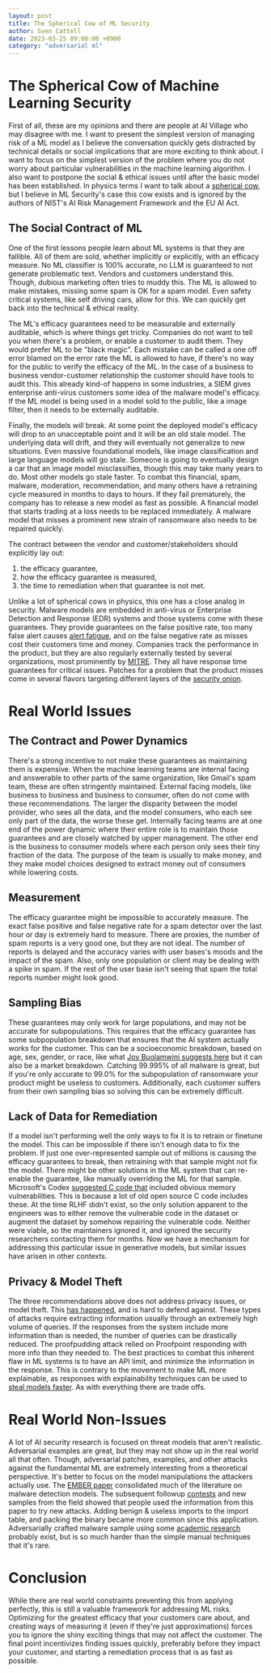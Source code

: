 ```yaml
---
layout: post
title: The Spherical Cow of ML Security
author: Sven Cattell
date: 2023-03-25 09:00:00 +0900
category: "adversarial ml"
---
```


# The Spherical Cow of Machine Learning Security

First of all, these are my opinions and there are people at AI Village who may disagree with me. I want to present the simplest version of managing risk of a ML model as I believe the conversation quickly gets distracted by technical details or social implications that are more exciting to think about. I want to focus on the simplest version of the problem where you do not worry about particular vulnerabilities in the machine learning algorithm. I also want to postpone the social & ethical issues until after the basic model has been established. In physics terms I want to talk about a [spherical cow](https://en.wikipedia.org/wiki/Spherical_cow), but I believe in ML Security's case this cow exists and is ignored by the authors of NIST's AI Risk Management Framework and the EU AI Act.

## The Social Contract of ML 

One of the first lessons people learn about ML systems is that they are fallible. All of them are sold, whether implicitly or explicitly, with an efficacy measure. No ML classifier is 100% accurate, no LLM is guaranteed to not generate problematic text. Vendors and customers understand this. Though, dubious marketing often tries to muddy this. The ML is allowed to make mistakes, missing some spam is OK for a spam model. Even safety critical systems, like self driving cars, allow for this. We can quickly get back into the technical & ethical reality.  

The ML's efficacy guarantees need to be measurable and externally auditable, which is where things get tricky. Companies do not want to tell you when there's a problem, or enable a customer to audit them. They would prefer ML to be "black magic". Each mistake can be called a one off error blamed on the error rate the ML is allowed to have, if there's no way for the public to verify the efficacy of the ML. In the case of a business to business vendor-customer relationship the customer should have tools to audit this. This already kind-of happens in some industries, a SIEM gives enterprise anti-virus customers some idea of the malware model's efficacy. If the ML model is being used in a model sold to the public, like a image filter, then it needs to be externally auditable. 

Finally, the models _will_ break. At some point the deployed model's efficacy will drop to an unacceptable point and it will be an old stale model. The underlying data will drift, and they will eventually not generalize to new situations. Even massive foundational models, like image classification and large language models will go stale. Someone is going to eventually design a car that an image model misclassifies, though this may take many years to do. Most other models go stale faster. To combat this financial, spam, malware, moderation, recommendation, and many others have a retraining cycle measured in months to days to hours. If they fail prematurely, the company has to release a new model as fast as possible. A financial model that starts trading at a loss needs to be replaced immediately. A malware model that misses a prominent new strain of ransomware also needs to be repaired quickly.     

The contract between the vendor and customer/stakeholders should explicitly lay out:
1. the efficacy guarantee,
2. how the efficacy guarantee is measured,
3. the time to remediation when that guarantee is not met.

Unlike a lot of spherical cows in physics, this one has a close analog in security. Malware models are embedded in anti-virus or Enterprise Detection and Response (EDR) systems and those systems come with these guarantees. They provide guarantees on the false positive rate, too many false alert causes [alert fatigue](https://en.wikipedia.org/wiki/Alarm_fatigue), and on the false negative rate as misses cost their customers time and money. Companies track the performance in the product, but they are also regularly externally tested by several organizations, most prominently by [MITRE](https://attackevals.mitre-engenuity.org/). They all have response time guarantees for critical issues. Patches for a problem that the product misses come in several flavors targeting different layers of the [security onion](https://twitter.com/joshua_saxe/status/1550545466072264704). 

# Real World Issues

## The Contract and Power Dynamics 

There's a strong incentive to not make these guarantees as maintaining them is expensive. When the machine learning teams are internal facing and answerable to other parts of the same organization, like Gmail's spam team, these are often stringently maintained. External facing models, like business to business and business to consumer, often do not come with these recommendations. The larger the disparity between the model provider, who sees all the data, and the model consumers, who each see only part of the data, the worse these get. Internally facing teams are at one end of the power dynamic where their entire role is to maintain those guarantees and are closely watched by upper management. The other end is the business to consumer models where each person only sees their tiny fraction of the data. The purpose of the team is usually to make money, and they make model choices designed to extract money out of consumers while lowering costs. 

## Measurement

The efficacy guarantee might be impossible to accurately measure. The exact false positive and false negative rate for a spam detector over the last hour or day is extremely hard to measure. There are proxies, the number of spam reports is a very good one, but they are not ideal. The number of reports is delayed and the accuracy varies with user bases's moods and the impact of the spam. Also, only one population or client may be dealing with a spike in spam. If the rest of the user base isn't seeing that spam the total reports number might look good. 

## Sampling Bias

These guarantees may only work for large populations, and may not be accurate for subpopulations. This requires that the efficacy guarantee has some subpopulation breakdown that ensures that the AI system actually works for the customer. This can be a socioeconomic breakdown, based on age, sex, gender, or race, like what [Joy Buolamwini suggests here](https://www.ted.com/talks/joy_buolamwini_how_i_m_fighting_bias_in_algorithms) but it can also be a market breakdown. Catching 99.995% of all malware is great, but if you're only accurate to 99.0% for the subpopulation of ransomware your product might be useless to customers. Additionally, each customer suffers from their own sampling bias so solving this can be extremely difficult.

## Lack of Data for Remediation 

If a model isn't performing well the only ways to fix it is to retrain or finetune the model. This can be impossible if there isn't enough data to fix the problem. If just one over-represented sample out of millions is causing the efficacy guarantees to break, then retraining with that sample might not fix the model. There might be other solutions in the ML system that can re-enable the guarantee, like manually overriding the ML for that sample. Microsoft's Codex [suggested C code that](https://www.lightbluetouchpaper.org/2022/08/05/the-dynamics-of-industry-wide-disclosure/) included obvious memory vulnerabilities. This is because a lot of old open source C code includes these. At the time RLHF didn't exist, so the only solution apparent to the engineers was to either remove the vulnerable code in the dataset or augment the dataset by somehow repairing the vulnerable code. Neither were viable, so the maintainers ignored it, and ignored the security researchers contacting them for months. Now we have a mechanism for addressing this particular issue in generative models, but similar issues have arisen in other contexts.

## Privacy & Model Theft

The three recommendations above does not address privacy issues, or model theft. This [has happened](https://nvd.nist.gov/vuln/detail/CVE-2019-20634), and is hard to defend against. These types of attacks require extracting information usually through an extremely high volume of queries. If the responses from the system include more information than is needed, the number of queries can be drastically reduced. The proofpudding attack relied on Proofpoint responding with more info than they needed to. The best practices to combat this inherent flaw in ML systems is to have an API limit, and minimize the information in the response. This is contrary to the movement to make ML more explainable, as responses with explainability techniques can be used to [steal models faster](https://arxiv.org/pdf/2107.08909.pdf). As with everything there are trade offs. 

# Real World Non-Issues

A lot of AI security research is focused on threat models that aren't realistic. Adversarial examples are great, but they may not show up in the real world all that often. Though, adversarial patches, examples, and other attacks against the fundamental ML are extremely interesting from a theoretical perspective. It's better to focus on the model manipulations the attackers actually use. The [EMBER paper](https://arxiv.org/pdf/1804.04637.pdf) consolidated much of the literature on malware detection models. The subsequent followup [contests](https://www.robustintelligence.com/blog-posts/ml-security-evasion-competition-2022) and new samples from the field showed that people used the information from this paper to try new attacks. Adding benign & useless imports to the import table, and packing the binary became more common since this application. Adversarially crafted malware sample using some [academic research](https://arxiv.org/abs/2003.13526) probably exist, but is so much harder than the simple manual techniques that it's rare.

# Conclusion

While there are real world constraints preventing this from applying perfectly, this is still a valuable framework for addressing ML risks. Optimizing for the greatest efficacy that your customers care about, and creating ways of measuring it (even if they're just approximations) forces you to ignore the shiny exciting things that may not affect the customer. The final point incentivizes finding issues quickly, preferably before they impact your customer, and starting a remediation process that is as fast as possible. 

